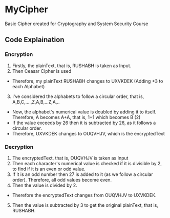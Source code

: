 # MyCipher
Basic Cipher created for Cryptography and System Security Course

## Code Explaination
### Encryption
1. Firstly, the plainText, that is, RUSHABH is taken as Input. 
2. Then Ceasar Cipher is used 
+ Therefore, my plainText RUSHABH changes to UXVKDEK (Adding +3 to each Alphabet)
3. I've considered the alphabets to follow a circular order, that is, A,B,C,....,Z,A,B,...Z,A,.. 
+ Now, the alphabet's numerical value is doubled by adding it to itself. Therefore, A becomes A+A, that is, 1+1 which becomes B (2)
+ If the value exceeds by 26 then it is subtracted by 26, as it follows a circular order.
+ Therefore, UXVKDEK changes to OUQVHJV, which is the encryptedText

### Decryption
1. The encryptedText, that is, OUQVHJV is taken as Input
2. Then each character's numerical value is checked if it is divisible by 2, to find if it is an even or odd value.
3. If it is an odd number then 27 is added to it (as we follow a circular order). Therefore, all odd values become even.
4. Then the value is divided by 2. 
+ Therefore the encryptedText changes from OUQVHJV to UXVKDEK.
5. Then the value is subtracted by 3 to get the original plainText, that is, RUSHABH.
